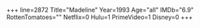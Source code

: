 +++
line=2872
Title="Madeline"
Year=1993
Age="all"
IMDb="6.9"
RottenTomatoes=""
Netflix=0
Hulu=1
PrimeVideo=1
Disney=0
+++

